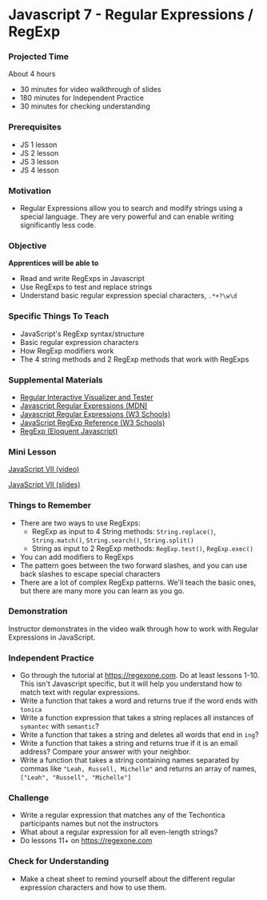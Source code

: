 # Javascript 7 - Regular Expressions / RegExp

### Projected Time
About 4 hours
- 30 minutes for video walkthrough of slides
- 180 minutes for Independent Practice
- 30 minutes for checking understanding

### Prerequisites
- JS 1 lesson
- JS 2 lesson
- JS 3 lesson
- JS 4 lesson

### Motivation
- Regular Expressions allow you to search and modify strings using a special language. They are very powerful and can enable writing significantly less code.

### Objective
**Apprentices will be able to**
- Read and write RegExps in Javascript
- Use RegExps to test and replace strings
- Understand basic regular expression special characters, `.*+?\w\d`

### Specific Things To Teach
- JavaScript's RegExp syntax/structure
- Basic regular expression characters
- How RegExp modifiers work
- The 4 string methods and 2 RegExp methods that work with RegExps

### Supplemental Materials
- [Regular Interactive Visualizer and Tester](https://regexr.com/)
- [Javascript Regular Expressions (MDN)](https://developer.mozilla.org/en-US/docs/Web/JavaScript/Guide/Regular_Expressions)
- [Javascript Regular Expressions (W3 Schools)](https://www.w3schools.com/js/js_regexp.asp)
- [JavaScript RegExp Reference (W3 Schools)](https://www.w3schools.com/jsref/jsref_obj_regexp.asp)
- [RegExp (Eloquent Javascript)](https://eloquentjavascript.net/09_regexp.html)

### Mini Lesson

[JavaScript VII (video)](https://drive.google.com/a/techtonica.org/file/d/1upD9R_qe7YvZjRd6l_wM0s1UpvHdo1C8/view?usp=drive_web)

[JavaScript VII (slides)](https://docs.google.com/presentation/d/16X4u-tyy_Vdo7lp3jUEXAsi24lpkQ6H5GYVxqWI0s3c/edit#slide=id.p)

### Things to Remember
- There are two ways to use RegExps: 
	- RegExp as input to 4 String methods: `String.replace()`, `String.match()`, `String.search()`, `String.split()`
	- String as input to 2 RegExp methods: `RegExp.test()`, `RegExp.exec()`
- You can add modifiers to RegExps
- The pattern goes between the two forward slashes, and you can use back slashes to escape special characters
- There are a lot of complex RegExp patterns. We'll teach the basic ones, but there are many more you can learn as you go.  

### Demonstration
Instructor demonstrates in the video walk through how to work with Regular Expressions in JavaScript.

### Independent Practice
- Go through the tutorial at https://regexone.com. Do at least lessons 1-10. This isn't Javascript specific, but it will help you understand how to match text with regular expressions.
- Write a function that takes a word and returns true if the word ends with `tonica`
- Write a function expression that takes a string replaces all instances of `symantec` with `semantic`?
- Write a function that takes a string and deletes all words that end in `ing`?
- Write a function that takes a string and returns true if it is an email address? Compare your answer with your neighbor.
- Write a function that takes a string containing names separated by commas like `"Leah, Russell, Michelle"` and returns an array of names, `["Leah", "Russell", "Michelle"]`
### Challenge
- Write a regular expression that matches any of the Techontica participants names but not the instructors
- What about a regular expression for all even-length strings?
- Do lessons 11+ on https://regexone.com
### Check for Understanding
- Make a cheat sheet to remind yourself about the different regular expression characters and how to use them.
